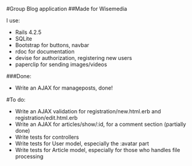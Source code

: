 #Group Blog application
##Made for Wisemedia

I use:
* Rails 4.2.5
* SQLite
* Bootstrap for buttons, navbar
* rdoc for documentation
* devise for authorization, registering new users
* paperclip for sending images/videos

###Done:
* Write an AJAX for manageposts, done!

#To do:
* Write an AJAX validation for registration/new.html.erb and registration/edit.html.erb
* Write an AJAX for articles/show/:id, for a comment section (partially done)
* Write tests for controllers
* Write tests for User model, especially the :avatar part
* Write tests for Article model, especially for those who handles file processing